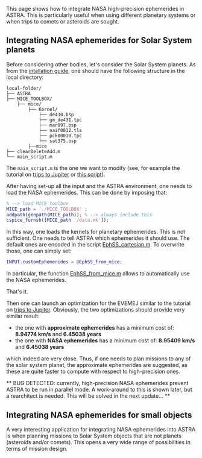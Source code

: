 This page shows how to integrate NASA high-precision ephemerides in ASTRA. This is particularly useful when using different planetary systems or when trips to comets or asteroids are sought.

## Integrating NASA ephemerides for Solar System planets

Before considering other bodies, let's consider the Solar System planets. As from the [intallation guide](./install.md), one should have the following structure in the local directory:

```pgsql
local-folder/
├── ASTRA
├── MICE_TOOLBOX/
    ├── mice/
        ├── Kernel/
            ├── de430.bsp
            ├── gm_de431.tpc
            ├── mar097.bsp
            ├── naif0012.tls
            ├── pck00010.tpc
            └── sat375.bsp
        ├──mice
├── clearDeleteAdd.m
└── main_script.m
```

The ```main_script.m``` is the one we want to modify (see, for example the tutorial on [trips to Jupiter](./trips_to_jupiter.md) or <a href="https://github.com/andreabellome/astra/blob/main/astra_with_custom_eph_mice.m" target="_blank">this script</a>).

After having set-up all the input and the ASTRA environment, one needs to load the NASA ephemerides. This can be done by imposing that:

```matlab
% --> load MICE toolbox
MICE_path = './MICE_TOOLBOX' ;
addpath(genpath(MICE_path)); % --> always include this
cspice_furnsh([MICE_path '/data.mk']);
```

In this way, one loads the kernels for planetary ephemerides. This is not sufficient. One needs to tell ASTRA which ephemerides it should use. The default ones are encoded in the script <a href="https://github.com/andreabellome/astra/blob/main/ASTRA/Ephemerides%20%26%20constants/Solar%20System/EphSS_cartesian.m" target="_blank">EphSS_cartesian.m</a>. To overwrite those, one can simply set:

```matlab
INPUT.customEphemerides = @EphSS_from_mice;
```

In particular, the function <a href="https://github.com/andreabellome/astra/blob/main/ASTRA/Ephemerides%20%26%20constants/Eph_MICE_interface/EphSS_from_mice.m" target="_blank">EphSS_from_mice.m</a> allows to automatically use the NASA ephemerides.

That's it. 

Then one can launch an optimization for the EVEMEJ similar to the tutorial on [trips to Jupiter](./trips_to_jupiter.md). Obviously, the two optimizations should provide very similar result:

- the one with **approximate ephemerides** has a minimum cost of: **8.94774 km/s** and **6.45038 years**
- the one with **NASA ephemerides** has a minimum cost of: **8.95409 km/s**  and **6.45038 years**

which indeed are very close. Thus, if one needs to plan missions to any of the solar system planet, the approximate ephemerides are suggested, as these are quite faster to compute with respect to high-precision ones.

** BUG DETECTED: currently, high-precision NASA ephemerides prevent ASTRA to be run in parallel mode. A work-around to this is shown later, but a rearchitect is needed. This will be solved in the next update... **

## Integrating NASA ephemerides for small objects

A very interesting application for integrating NASA ephemerides into ASTRA is when planning missions to Solar System objects that are not planets (asteroids and/or comets). This opens a very wide range of possibilities in terms of mission design.




